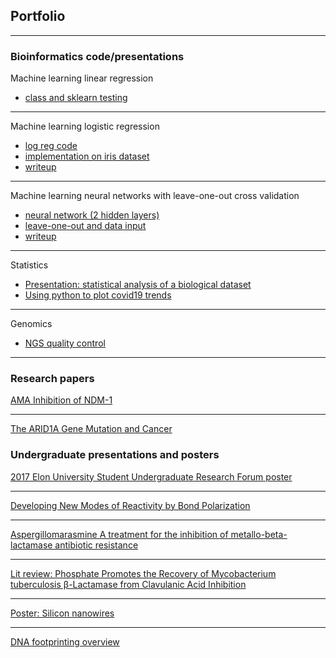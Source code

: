 ## Portfolio

---

### Bioinformatics code/presentations

Machine learning linear regression
- [class and sklearn testing](pdf/ML_files/lmClass_and_sklearn_linmodel.py)

---

Machine learning logistic regression
- [log reg code](pdf/ML_files/my_logistic_reg.py)
- [implementation on iris dataset](pdf/ML_files/logistic_iris.py)
- [writeup](pdf/ML_files/Homework2_results.pdf)

---

Machine learning neural networks with leave-one-out cross validation
- [neural network (2 hidden layers)](pdf/ML_files/neural_hw3.py)
- [leave-one-out and data input](pdf/ML_files/loo_wdbc_kearney.py)
- [writeup](pdf/ML_files/Neural_hw3_writeup_(1).pdf)

---

Statistics
- [Presentation: statistical analysis of a biological dataset](pdf/Stats_project.pptx)
- [Using python to plot covid19 trends](pdf/Kearney_covid19_trends.ipynb)

---

Genomics
- [NGS quality control](pdf/Lab1_Genomics.pdf)

---

### Research papers

[AMA Inhibition of NDM-1](pdf/AMA_Inhibition_of_NDM-1.docx)

---

[The ARID1A Gene Mutation and Cancer](pdf/arid1a_paper.pdf)


### Undergraduate presentations and posters

[2017 Elon University Student Undergraduate Research Forum poster](pdf/SUREPosterFinal.pptx)

---

[Developing New Modes of Reactivity by Bond Polarization](pdf/SURE_presentation.pptx)

---

[Aspergillomarasmine A treatment for the inhibition of metallo-beta-lactamase antibiotic resistance](pdf/NDM_Presentation.pptx)

---

[Lit review: Phosphate Promotes the Recovery of Mycobacterium tuberculosis β-Lactamase from Clavulanic Acid Inhibition](pdf/Beta-lactamase2.pptx)

---

[Poster: Silicon nanowires](pdf/Silicon_nanowires_image.pptx)

---

[DNA footprinting overview](pdf/DNA_footprinting.pptx)
